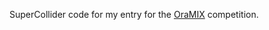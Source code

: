 SuperCollider code for my entry for the [OraMIX][0] competition.

[0]: http://oramics.herokuapp.com/
